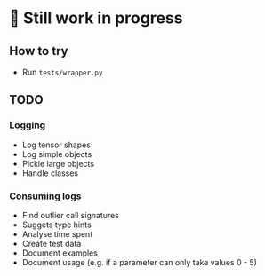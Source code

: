 # 🚧 Still work in progress

## How to try

* Run `tests/wrapper.py`

## TODO

### Logging

* Log tensor shapes
* Log simple objects
* Pickle large objects
* Handle classes

### Consuming logs

* Find outlier call signatures
* Suggets type hints
* Analyse time spent
* Create test data
* Document examples
* Document usage
 (e.g. if a parameter can only take values 0 - 5)


